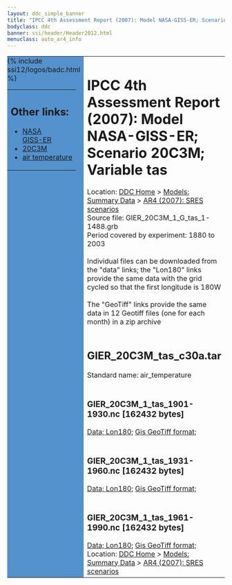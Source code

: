 ```yaml
---
layout: ddc_simple_banner
title: "IPCC 4th Assessment Report (2007): Model NASA-GISS-ER; Scenario 20C3M; Variable tas"
bodyclass: ddc
banner: ssi/header/Header2012.html
menuclass: auto_ar4_info
---
```



<table width="100%" border="0" cellspacing="0" cellpadding="0" style="border-collapse: collapse;">
<tr style="margin:0;padding:0;border:0;">
<td style="margin:0;padding:0;border:0;height:1pt;width:150pt;background:#5492CD;" valign="top" >

<div id="lh-col2" class="auto_ar4_info">
<table class="menumain" bgcolor="#5492CD" cellspacing="0" width="100%" border="0">
<tr><td>
<h2> Other links:</h2>
<ul>
<li><a href="/auto/ar4/model-NASA-GISS-ER.html">NASA<br/>GISS-ER</a></li>
<li><a href="/auto/ar4/scenario-20C3M.html">20C3M</a></li>
<li><a href="/auto/ar4/var-air_temperature.html">air temperature</a></li>
</ul>
</td></tr>
{% include ssi12/logos/badc.html %}
</table>
</div>
</td>
<td><h1>IPCC 4th Assessment Report (2007): Model NASA-GISS-ER; Scenario 20C3M; Variable tas</h1>

<!-- Breadcrumb1 -->
<div id="breadcrumb1" align="left">
Location: <a href="/index.html">DDC Home</a> > <a href="/sim/gcm_clim/">Models: Summary Data</a>
> <a href="/sim/gcm_clim/SRES_AR4/index.html">AR4 (2007): SRES scenarios</a>
</div>
<!-- End of Breadcrumb1 -->Source file: GIER_20C3M_1_G_tas_1-1488.grb
<br/>
Period covered by experiment: 1880 to 2003<br/>
<br/>Individual files can be downloaded from the "data" links; the "Lon180" links provide the same data
         with the grid cycled so that the first longitude is 180W<br/>
<br/>The "GeoTiff" links provide the same data in 12 Geotiff files (one for each month)
          in a zip archive<br/>
<br/><h2>GIER_20C3M_tas_c30a.tar</h2>
Standard name: air_temperature<br>
<br/><h3>GIER_20C3M_1_tas_1901-1930.nc [162432 bytes]</h3>
<a href="/cgi-bin/downl/ar4_nc/tas/GIER_20C3M_1_tas_1901-1930.nc">Data; </a><a href="/cgi-bin/downl/ar4_nc/tas/GIER_20C3M_1_tas_1901-1930.cyto180.nc"> Lon180</a>; <a href="/cgi-bin/downl/ar4_tif/tas/GIER_20C3M_1_tas_1901-1930.zip">Gis GeoTiff format; </a><br/>
<br/><h3>GIER_20C3M_1_tas_1931-1960.nc [162432 bytes]</h3>
<a href="/cgi-bin/downl/ar4_nc/tas/GIER_20C3M_1_tas_1931-1960.nc">Data; </a><a href="/cgi-bin/downl/ar4_nc/tas/GIER_20C3M_1_tas_1931-1960.cyto180.nc"> Lon180</a>; <a href="/cgi-bin/downl/ar4_tif/tas/GIER_20C3M_1_tas_1931-1960.zip">Gis GeoTiff format; </a><br/>
<br/><h3>GIER_20C3M_1_tas_1961-1990.nc [162432 bytes]</h3>
<a href="/cgi-bin/downl/ar4_nc/tas/GIER_20C3M_1_tas_1961-1990.nc">Data; </a><a href="/cgi-bin/downl/ar4_nc/tas/GIER_20C3M_1_tas_1961-1990.cyto180.nc"> Lon180</a>; <a href="/cgi-bin/downl/ar4_tif/tas/GIER_20C3M_1_tas_1961-1990.zip">Gis GeoTiff format; </a><br/>
<!-- Breadcrumb2 -->
<div id="breadcrumb2" align="left">
Location: <a href="/index.html">DDC Home</a> > <a href="/sim/gcm_clim/">Models: Summary Data</a>
> <a href="/sim/gcm_clim/SRES_AR4/index.html">AR4 (2007): SRES scenarios</a>
</div>
<!-- End of Breadcrumb2 --></td></tr></table>
